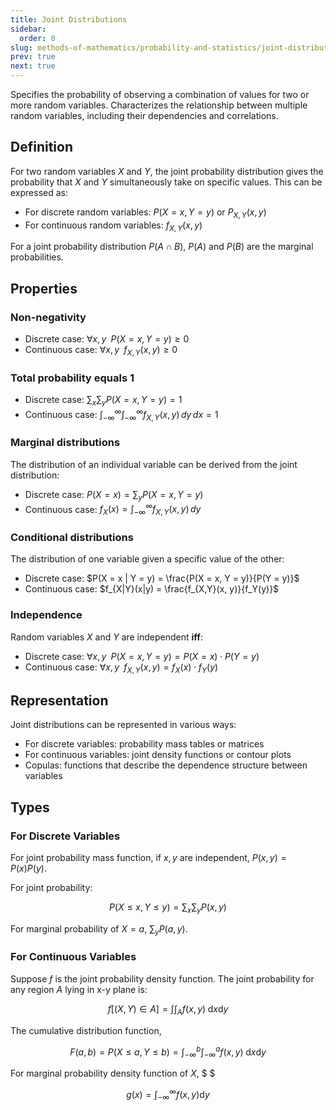 ```yaml
---
title: Joint Distributions
sidebar:
  order: 8
slug: methods-of-mathematics/probability-and-statistics/joint-distributions
prev: true
next: true
---
```


Specifies the probability of observing a combination of values for two or more random variables. Characterizes the relationship between multiple random variables, including their dependencies and correlations.

## Definition

For two random variables $X$ and $Y$, the joint probability distribution gives the probability that $X$ and $Y$ simultaneously take on specific values. This can be expressed as:

- For discrete random variables: $P(X = x, Y = y)$ or $P_{X,Y}(x, y)$
- For continuous random variables: $f_{X,Y}(x, y)$


For a joint probability distribution $P(A \cap B)$, $P(A)$ and $P(B)$ are the marginal probabilities.

## Properties

### Non-negativity

- Discrete case: $\forall x,y\;\;P(X = x, Y = y) \geq 0$
- Continuous case: $\forall x,y\;\;f_{X,Y}(x, y) \geq 0$

### Total probability equals 1

- Discrete case: $\sum_x \sum_y P(X = x, Y = y) = 1$
- Continuous case: $\int_{-\infty}^{\infty}\int_{-\infty}^{\infty} f_{X,Y}(x, y) \, dy \, dx = 1$

### Marginal distributions
The distribution of an individual variable can be derived from the joint distribution:
  - Discrete case: $P(X = x) = \sum_y P(X = x, Y = y)$
  - Continuous case: $f_X(x) = \int_{-\infty}^{\infty} f_{X,Y}(x, y) \, dy$

### Conditional distributions

The distribution of one variable given a specific value of the other:
  - Discrete case: $P(X = x | Y = y) = \frac{P(X = x, Y = y)}{P(Y = y)}$
  - Continuous case: $f_{X|Y}(x|y) = \frac{f_{X,Y}(x, y)}{f_Y(y)}$
   
### Independence

Random variables $X$ and $Y$ are independent **iff**:
  - Discrete case: $\forall x,y\;\; P(X = x, Y = y) = P(X = x) \cdot P(Y = y)$
  - Continuous case: $\forall x,y\;\; f_{X,Y}(x, y) = f_X(x) \cdot f_Y(y)$

## Representation

Joint distributions can be represented in various ways:
- For discrete variables: probability mass tables or matrices
- For continuous variables: joint density functions or contour plots
- Copulas: functions that describe the dependence structure between variables

## Types

### For Discrete Variables

For joint probability mass function, if $x,y$ are independent, $P(x,y)=P(x)P(y)$.

For joint probability:

```math
P(X \le x, Y \le y) = \sum_{x}\sum_{y} P(x,y)
```

For marginal probability of $X = a$, $\sum_y P(a,y)$.

### For Continuous Variables

Suppose $f$ is the joint probability density function. The joint probability for any region $A$ lying in x-y plane is:

```math
f\big[(X,Y) \in A \big] = \int \int_A f(x,y)\; \text{d}x\text{d}y
```

The cumulative distribution function,

```math
F(a,b) = P(X \le a, Y \le b) = \int_{-\infty}^{b} \int_{-\infty}^{a} f(x,y)\; \text{d}x\text{d}y
```

For marginal probability density function of $X$, $ $

```math
g(x) = \int_{-\infty}^{\infty} f(x,y) \text{d}y
```
